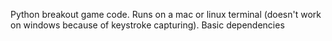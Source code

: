 Python breakout game code. Runs on a mac or linux terminal (doesn't work on windows because of keystroke capturing). Basic dependencies
